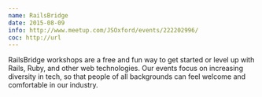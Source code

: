 ```yaml
---
name: RailsBridge
date: 2015-08-09
info: http://www.meetup.com/JSOxford/events/222202996/
coc: http://url
---
```


RailsBridge workshops are a free and fun way to get started or level up with Rails, Ruby, and other web technologies. Our events focus on increasing diversity in tech, so that people of all backgrounds can feel welcome and comfortable in our industry.
